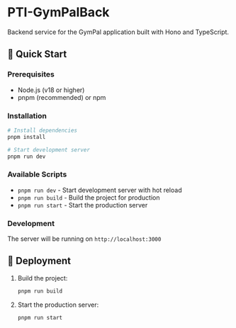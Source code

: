 # PTI-GymPalBack

Backend service for the GymPal application built with Hono and TypeScript.

## 🚀 Quick Start

### Prerequisites
- Node.js (v18 or higher)
- pnpm (recommended) or npm

### Installation

```bash
# Install dependencies
pnpm install

# Start development server
pnpm run dev
```

### Available Scripts

- `pnpm run dev` - Start development server with hot reload
- `pnpm run build` - Build the project for production
- `pnpm run start` - Start the production server

### Development

The server will be running on `http://localhost:3000`

## 🚀 Deployment

1. Build the project:
   ```bash
   pnpm run build
   ```

2. Start the production server:
   ```bash
   pnpm run start
   ```

